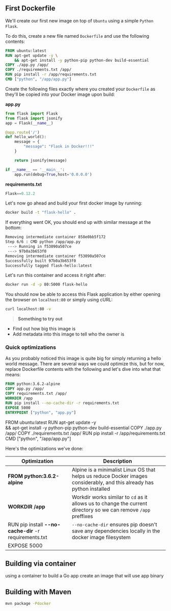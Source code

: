 ## First Dockerfile


We'll create our first new image on top of `Ubuntu` using a simple `Python Flask`. 

To do this, create a new file named `Dockerfile` and use the following contents:

```dockerfile
FROM ubuntu:latest
RUN apt-get update -y \
    && apt-get install -y python-pip python-dev build-essential
COPY ./app.py /app/
COPY ./requirements.txt /app/
RUN pip install -r /app/requirements.txt
CMD ["python", "/app/app.py"]
```

Create the following files exactly where you created your `Dockerfile` as they'll be copied into your Docker image upon build:

**app.py**

```python
from flask import Flask
from flask import jsonify
app = Flask(__name__)

@app.route('/')
def hello_world():
    message = {
    	"message": "Flask in Docker!!!"
    }

    return jsonify(message)

if __name__ == '__main__':
    app.run(debug=True,host='0.0.0.0')
```

**requirements.txt**

```python
Flask==0.12.2
```

Let's now go ahead and build your first docker image by running:

```bash
docker build -t "flask-hello" .
```

If everything went OK, you should end up with similar message at the bottom:

```bash
Removing intermediate container 858e0bb5f172
Step 6/6 : CMD python /app/app.py
 ---> Running in f53090a507ce
 ---> 97b0a3b653f0
Removing intermediate container f53090a507ce
Successfully built 97b0a3b653f0
Successfully tagged flask-hello:latest
```

Let's run this container and access it right after:

```bash
docker run -d -p 80:5000 flask-hello
```

You should now be able to access this Flask application by either opening the browser on `localhost:80` or simply using cURL:

```bash
curl localhost:80 -v
```

> **Something to try out**

* Find out how big this image is
* Add metadata into this image to tell who the owner is


### Quick optimizations

As you probably noticed this image is quite big for simply returning a hello world message. There are several ways we could optimize this, but for now, replace Dockerfile contents with the following and let's dive into what that means:

```dockerfile
FROM python:3.6.2-alpine
COPY app.py /app/
COPY requirements.txt /app/
WORKDIR /app
RUN pip install --no-cache-dir -r requirements.txt
EXPOSE 5000
ENTRYPOINT ["python", "app.py"]
```


FROM ubuntu:latest
RUN apt-get update -y \
    && apt-get install -y python-pip python-dev build-essential
COPY ./app.py /app/
COPY ./requirements.txt /app/
RUN pip install -r /app/requirements.txt
CMD ["python", "/app/app.py"]

Here's the optimizations we've done:

Optimization | Description
------------------------------------------------------------------------------ | --------------------------------------------------------------------------------- 
**FROM python:3.6.2-alpine**| Alpine is a minimalist Linux OS that helps us reduce Docker images considerably, and this already has python installed
**WORKDIR /app** | Workdir works similar to `cd` as it allows us to change the current directory so we can remove `/app` preffixes
RUN pip install **--no-cache-dir** -r requirements.txt | ``--no-cache-dir`` ensures pip doesn't save any dependencies locally in the docker image filesystem
EXPOSE 5000 | 




## Building via container

using a container to build a Go app
create an image that will use app binary

 
## Building with Maven

```bash
mvn package -Pdocker
```

